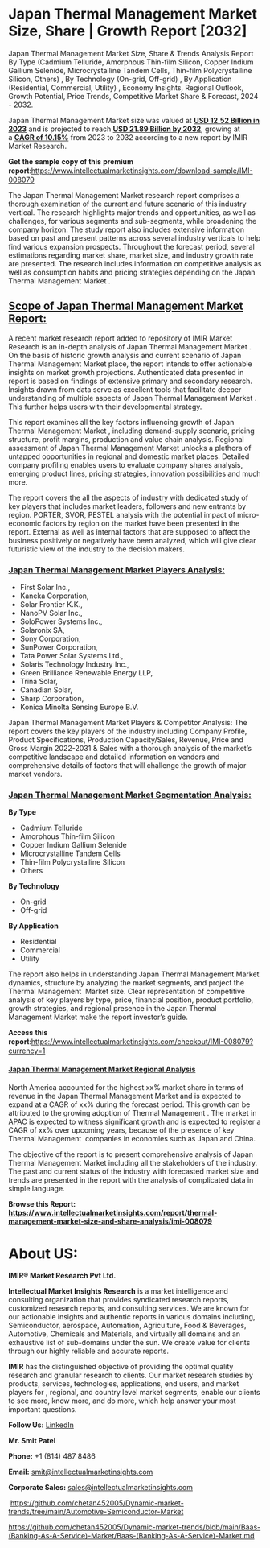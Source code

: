 <h1><span data-teams="true">Japan Thermal Management&nbsp;Market Size, Share | Growth Report [2032]<br /></span></h1>
<p><span data-teams="true">Japan Thermal Management Market Size, Share &amp; Trends Analysis Report By Type (Cadmium Telluride, Amorphous Thin-film Silicon, Copper Indium Gallium Selenide, Microcrystalline Tandem Cells, Thin-film Polycrystalline Silicon, Others) , By Technology (On-grid, Off-grid) , By Application (Residential, Commercial, Utility) , Economy Insights, Regional Outlook, Growth Potential, Price Trends, Competitive Market Share &amp; Forecast, 2024 - 2032.</span></p>
<p>Japan Thermal Management Market size was valued at&nbsp;<strong><u>USD 12.52 Billion in 2023</u></strong>&nbsp;and is projected to reach&nbsp;<strong><u>USD 21.89 Billion by 2032</u></strong>, growing at a&nbsp;<strong><u>CAGR of 10.15%</u></strong>&nbsp;from 2023 to 2032 according to a new report by IMIR Market Research.</p>
<p>𝐆𝐞𝐭 𝐭𝐡𝐞 𝐬𝐚𝐦𝐩𝐥𝐞 𝐜𝐨𝐩𝐲 𝐨𝐟 𝐭𝐡𝐢𝐬 𝐩𝐫𝐞𝐦𝐢𝐮𝐦 𝐫𝐞𝐩𝐨𝐫𝐭:<a href="https://www.intellectualmarketinsights.com/download-sample/IMI-008079">https://www.intellectualmarketinsights.com/download-sample/IMI-008079</a>&nbsp;</p>
<p>The Japan Thermal Management Market research report comprises a thorough examination of the current and future scenario of this industry vertical. The research highlights major trends and opportunities, as well as challenges, for various segments and sub-segments, while broadening the company horizon. The study report also includes extensive information based on past and present patterns across several industry verticals to help find various expansion prospects. Throughout the forecast period, several estimations regarding market share, market size, and industry growth rate are presented. The research includes information on competitive analysis as well as consumption habits and pricing strategies depending on the Japan Thermal Management Market .</p>
<h2><u>Scope of Japan Thermal Management Market Report:</u></h2>
<p>A recent market research report added to repository of IMIR Market Research is an in-depth analysis of Japan Thermal Management Market . On the basis of historic growth analysis and current scenario of Japan Thermal Management Market place, the report intends to offer actionable insights on market growth projections. Authenticated data presented in report is based on findings of extensive primary and secondary research. Insights drawn from data serve as excellent tools that facilitate deeper understanding of multiple aspects of Japan Thermal Management Market . This further helps users with their developmental strategy.</p>
<p>This report examines all the key factors influencing growth of Japan Thermal Management Market , including demand-supply scenario, pricing structure, profit margins, production and value chain analysis. Regional assessment of Japan Thermal Management Market unlocks a plethora of untapped opportunities in regional and domestic market places. Detailed company profiling enables users to evaluate company shares analysis, emerging product lines, pricing strategies, innovation possibilities and much more.</p>
<p>The report covers the all the aspects of industry with dedicated study of key players that includes market leaders, followers and new entrants by region. PORTER, SVOR, PESTEL analysis with the potential impact of micro-economic factors by region on the market have been presented in the report. External as well as internal factors that are supposed to affect the business positively or negatively have been analyzed, which will give clear futuristic view of the industry to the decision makers.</p>
<h3><strong><u>Japan Thermal Management Market Players Analysis:</u></strong></h3>
<ul>
<li>First Solar Inc.,</li>
<li>Kaneka Corporation,</li>
<li>Solar Frontier K.K.,</li>
<li>NanoPV Solar Inc.,</li>
<li>SoloPower Systems Inc.,</li>
<li>Solaronix SA,</li>
<li>Sony Corporation,</li>
<li>SunPower Corporation,</li>
<li>Tata Power Solar Systems Ltd.,</li>
<li>Solaris Technology Industry Inc.,</li>
<li>Green Brilliance Renewable Energy LLP,</li>
<li>Trina Solar,</li>
<li>Canadian Solar,</li>
<li>Sharp Corporation,</li>
<li>Konica Minolta Sensing Europe B.V.</li>
</ul>
<p>Japan Thermal Management Market Players &amp; Competitor Analysis: The report covers the key players of the industry including Company Profile, Product Specifications, Production Capacity/Sales, Revenue, Price and Gross Margin 2022-2031 &amp; Sales with a thorough analysis of the market&rsquo;s competitive landscape and detailed information on vendors and comprehensive details of factors that will challenge the growth of major market vendors.</p>
<h3><strong><u>Japan Thermal Management Market Segmentation Analysis:</u></strong></h3>
<div><strong>By Type</strong></div>
<ul>
<li>Cadmium Telluride</li>
<li>Amorphous Thin-film Silicon</li>
<li>Copper Indium Gallium Selenide</li>
<li>Microcrystalline Tandem Cells</li>
<li>Thin-film Polycrystalline Silicon</li>
<li>Others</li>
</ul>
<div><strong>By Technology</strong></div>
<ul>
<li>On-grid</li>
<li>Off-grid</li>
</ul>
<div><strong>By Application</strong></div>
<ul>
<li>Residential</li>
<li>Commercial</li>
<li>Utility</li>
</ul>
<p>The report also helps in understanding Japan Thermal Management Market dynamics, structure by analyzing the market segments, and project the Thermal Management&nbsp;&nbsp;Market size. Clear representation of competitive analysis of key players by type, price, financial position, product portfolio, growth strategies, and regional presence in the Japan Thermal Management Market make the report investor&rsquo;s guide.</p>
<p>𝐀𝐜𝐜𝐞𝐬𝐬 𝐭𝐡𝐢𝐬 𝐫𝐞𝐩𝐨𝐫𝐭:<a href="https://www.intellectualmarketinsights.com/checkout/IMI-008079?currency=1">https://www.intellectualmarketinsights.com/checkout/IMI-008079?currency=1</a>&nbsp;</p>
<h4><strong><u> Japan Thermal Management Market Regional Analysis</u></strong></h4>
<p>North America accounted for the highest xx% market share in terms of revenue in the Japan Thermal Management Market and is expected to expand at a CAGR of xx% during the forecast period. This growth can be attributed to the growing adoption of Thermal Management&nbsp;. The market in APAC is expected to witness significant growth and is expected to register a CAGR of xx% over upcoming years, because of the presence of key Thermal Management&nbsp; companies in economies such as Japan and China.</p>
<p>The objective of the report is to present comprehensive analysis of Japan Thermal Management Market including all the stakeholders of the industry. The past and current status of the industry with forecasted market size and trends are presented in the report with the analysis of complicated data in simple language.</p>
<p><strong>Browse this Report:&nbsp; <a href="https://www.intellectualmarketinsights.com/report/thermal-management-market-size-and-share-analysis/imi-008079">https://www.intellectualmarketinsights.com/report/thermal-management-market-size-and-share-analysis/imi-008079</a>&nbsp;</strong></p>
<h1>About US:</h1>
<p><strong>IMIR&reg; Market Research Pvt Ltd.</strong></p>
<p><strong>Intellectual Market Insights Research</strong> is a market intelligence and consulting organization that provides syndicated research reports, customized research reports, and consulting services. We are known for our actionable insights and authentic reports in various domains including, Semiconductor, aerospace, Automation, Agriculture, Food &amp; Beverages, Automotive, Chemicals and Materials, and virtually all domains and an exhaustive list of sub-domains under the sun. We create value for clients through our highly reliable and accurate reports.</p>
<p><strong>IMIR</strong> has the distinguished objective of providing the optimal quality research and granular research to clients. Our market research studies by products, services, technologies, applications, end users, and market players for , regional, and country level market segments, enable our clients to see more, know more, and do more, which help answer your most important questions.</p>
<p><strong>Follow Us:</strong> <a href="https://in.linkedin.com/company/imir-market-research">LinkedIn</a></p>
<p><strong>Mr. Smit Patel</strong></p>
<p><strong>Phone:</strong> +1 (814) 487 8486</p>
<p><strong>Email:</strong> <a href="mailto:smit@intellectualmarketinsights.com">smit@intellectualmarketinsights.com</a></p>
<p><strong>Corporate Sales:</strong> <a href="mailto:sales@intellectualmarketinsights.com">sales@intellectualmarketinsights.com</a></p>
<p>&nbsp;<a href="https://github.com/chetan452005/Dynamic-market-trends/tree/main/Automotive-Semiconductor-Market">https://github.com/chetan452005/Dynamic-market-trends/tree/main/Automotive-Semiconductor-Market</a>&nbsp;</p>
<p><a href="https://github.com/chetan452005/Dynamic-market-trends/blob/main/Baas-(Banking-As-A-Service)-Market/Baas-(Banking-As-A-Service)-Market.md">https://github.com/chetan452005/Dynamic-market-trends/blob/main/Baas-(Banking-As-A-Service)-Market/Baas-(Banking-As-A-Service)-Market.md</a>&nbsp;</p>
<p>&nbsp;</p>
